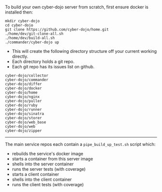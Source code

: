 
To build your own cyber-dojo server from scratch, first ensure docker is installed then:

```
mkdir cyber-dojo
cd cyber-dojo
git clone https://github.com/cyber-dojo/home.git
./home/dev/git-clone-all.sh
./home/dev/build-all.sh
./commander/cyber-dojo up
```

- This will create the following directory structure off your current working directly.
- Each directory holds a git repo.
- Each git repo has its issues list on github.

```
cyber-dojo/collector
cyber-dojo/commander
cyber-dojo/differ
cyber-dojo/docker
cyber-dojo/home
cyber-dojo/nginx
cyber-dojo/puller
cyber-dojo/ruby
cyber-dojo/runner
cyber-dojo/sinatra
cyber-dojo/storer
cyber-dojo/web_base
cyber-dojo/web
cyber-dojo/zipper
```

- - - -

The main service repos each contain a `pipe_build_up_test.sh` script which:
- rebuilds the service's docker image
- starts a container from this server image
- shells into the server container
- runs the server tests (with coverage)
- starts a client container
- shells into the client container
- runs the client tests (with coverage)

